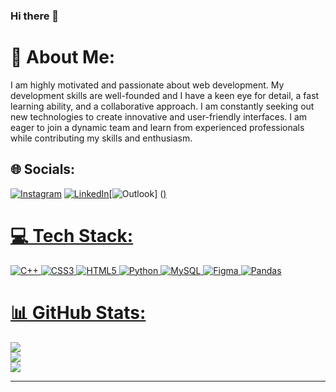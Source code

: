 ### Hi there 👋


# 💫 About Me:
I am highly motivated and passionate about web development. My development skills are well-founded and I have a keen eye for detail, a fast learning ability, and a collaborative approach. I am constantly seeking out new technologies to create innovative and user-friendly interfaces. I am eager to join a dynamic team and learn from experienced professionals while contributing my skills and enthusiasm.<br>


## 🌐 Socials:
[![Instagram](https://img.shields.io/badge/Instagram-%23E4405F.svg?logo=Instagram&logoColor=white)](https://instagram.com/Saadalvii) [![LinkedIn](https://img.shields.io/badge/LinkedIn-%230077B5.svg?logo=linkedin&logoColor=white)](https://linkedin.com/in/saad-alvi-070b50270)[![Outlook](https://img.shields.io/badge/Outlook-D14836?style=for-the-badge&logo=gmail&logoColor=white)] (<a href="Saadalvi01@outlook.com">)

# 💻 Tech Stack:
![C++](https://img.shields.io/badge/c++-%2300599C.svg?style=for-the-badge&logo=c%2B%2B&logoColor=white) ![CSS3](https://img.shields.io/badge/css3-%231572B6.svg?style=for-the-badge&logo=css3&logoColor=white) ![HTML5](https://img.shields.io/badge/html5-%23E34F26.svg?style=for-the-badge&logo=html5&logoColor=white) ![Python](https://img.shields.io/badge/python-3670A0?style=for-the-badge&logo=python&logoColor=ffdd54) ![MySQL](https://img.shields.io/badge/mysql-%2300f.svg?style=for-the-badge&logo=mysql&logoColor=white) 	![Figma](https://img.shields.io/badge/figma-%23F24E1E.svg?style=for-the-badge&logo=figma&logoColor=white) ![Pandas](https://img.shields.io/badge/pandas-%23150458.svg?style=for-the-badge&logo=pandas&logoColor=white)
# 📊 GitHub Stats:
![](https://github-readme-stats.vercel.app/api?username=SaadAlwe&theme=dark&hide_border=false&include_all_commits=false&count_private=false)<br/>
![](https://github-readme-streak-stats.herokuapp.com/?user=SaadAlwe&theme=dark&hide_border=false)<br/>
![](https://github-readme-stats.vercel.app/api/top-langs/?username=SaadAlwe&theme=dark&hide_border=false&include_all_commits=false&count_private=false&layout=compact)

---


